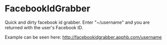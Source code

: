 FacebookIdGrabber
=================

Quick and dirty facebook id grabber. Enter "~/username" and you are returned with the user's Facebook ID.

Example can be seen here: http://facebookidgrabber.apphb.com/username